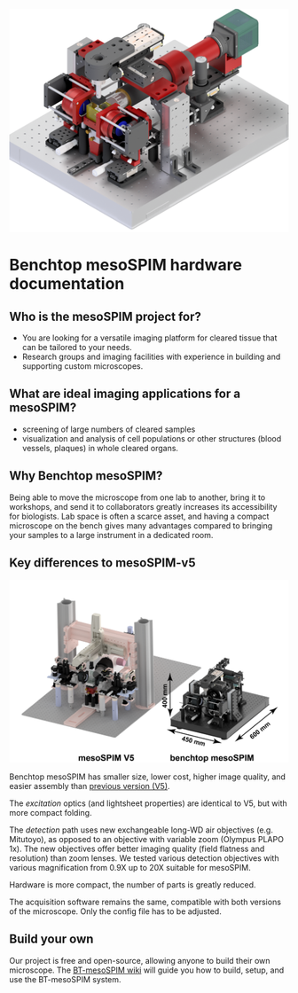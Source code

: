 ![Benchtop V2](images/benchtop-mesoSPIM_2022.09.png)

# Benchtop mesoSPIM hardware documentation

## Who is the mesoSPIM project for?
* You are looking for a versatile imaging platform for cleared tissue that can be tailored to your needs.
* Research groups and imaging facilities with experience in building and supporting custom microscopes.

## What are ideal imaging applications for a mesoSPIM?
* screening of large numbers of cleared samples
* visualization and analysis of cell populations or other structures (blood vessels, plaques) in whole cleared organs.

## Why Benchtop mesoSPIM?
Being able to move the microscope from one lab to another, bring it to workshops, and send it to collaborators greatly increases its accessibility for biologists. Lab space is often a scarce asset, and having a compact microscope on the bench gives many advantages compared to bringing your samples to a large instrument in a dedicated room. 

## Key differences to mesoSPIM-v5
![mesoSPIM versions comparison](images/mesoSPIM-comparison.png)


Benchtop mesoSPIM has smaller size, lower cost, higher image quality, and easier assembly than [previous version (V5)](https://github.com/mesoSPIM/mesoSPIM-hardware-documentation). 

The *excitation* optics (and lightsheet properties) are identical to V5, but with more compact folding. 

The *detection* path uses new exchangeable long-WD air objectives (e.g. Mitutoyo), as opposed to an objective with variable zoom (Olympus PLAPO 1x). The new objectives offer better imaging quality (field flatness and resolution) than zoom lenses. We tested various detection objectives with various magnification from 0.9X up to 20X suitable for mesoSPIM.

Hardware is more compact, the number of parts is greatly reduced. 

The acquisition software remains the same, compatible with both versions of the microscope. Only the config file has to be adjusted.

## Build your own
Our project is free and open-source, allowing anyone to build their own microscope. The [BT-mesoSPIM wiki](https://github.com/mesoSPIM/benchtop-hardware/wiki) will guide you how to build, setup, and use the BT-mesoSPIM system.
